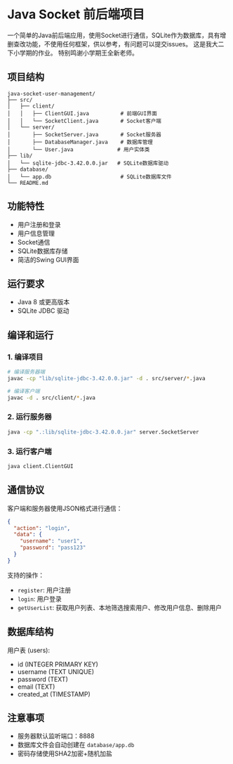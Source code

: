 # Java Socket 前后端项目

一个简单的Java前后端应用，使用Socket进行通信，SQLite作为数据库，具有增删查改功能，不使用任何框架，供以参考，有问题可以提交issues。
这是我大二下小学期的作业。
特别鸣谢小学期王全新老师。

## 项目结构

```
java-socket-user-management/
├── src/
│   ├── client/
│   │   ├── ClientGUI.java          # 前端GUI界面
│   │   └── SocketClient.java       # Socket客户端
│   └── server/
│       ├── SocketServer.java       # Socket服务器
│       ├── DatabaseManager.java    # 数据库管理
│       └── User.java              # 用户实体类
├── lib/
│   └── sqlite-jdbc-3.42.0.0.jar   # SQLite数据库驱动
├── database/
│   └── app.db                      # SQLite数据库文件
└── README.md
```

## 功能特性

- 用户注册和登录
- 用户信息管理
- Socket通信
- SQLite数据库存储
- 简洁的Swing GUI界面

## 运行要求

- Java 8 或更高版本
- SQLite JDBC 驱动

## 编译和运行

### 1. 编译项目

```bash
# 编译服务器端
javac -cp "lib/sqlite-jdbc-3.42.0.0.jar" -d . src/server/*.java

# 编译客户端
javac -d . src/client/*.java
```

### 2. 运行服务器

```bash
java -cp ".:lib/sqlite-jdbc-3.42.0.0.jar" server.SocketServer
```

### 3. 运行客户端

```bash
java client.ClientGUI
```

## 通信协议

客户端和服务器使用JSON格式进行通信：

```json
{
  "action": "login",
  "data": {
    "username": "user1",
    "password": "pass123"
  }
}
```

支持的操作：
- `register`: 用户注册
- `login`: 用户登录
- `getUserList`: 获取用户列表、本地筛选搜索用户、修改用户信息、删除用户

## 数据库结构

用户表 (users):
- id (INTEGER PRIMARY KEY)
- username (TEXT UNIQUE)
- password (TEXT)
- email (TEXT)
- created_at (TIMESTAMP)

## 注意事项

- 服务器默认监听端口：8888
- 数据库文件会自动创建在 `database/app.db`
- 密码存储使用SHA2加密+随机加盐
